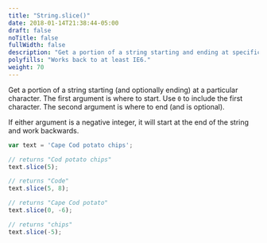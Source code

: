 ```yaml
---
title: "String.slice()"
date: 2018-01-14T21:38:44-05:00
draft: false
noTitle: false
fullWidth: false
description: "Get a portion of a string starting and ending at specific characters."
polyfills: "Works back to at least IE6."
weight: 70
---
```


Get a portion of a string starting (and optionally ending) at a particular character. The first argument is where to start. Use `0` to include the first character. The second argument is where to end (and is optional).

If either argument is a negative integer, it will start at the end of the string and work backwards.

```javascript
var text = 'Cape Cod potato chips';

// returns "Cod potato chips"
text.slice(5);

// returns "Code"
text.slice(5, 8);

// returns "Cape Cod potato"
text.slice(0, -6);

// returns "chips"
text.slice(-5);
```